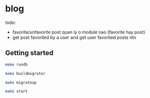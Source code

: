 # blog

todo:
- favorite/unfavorite post quan ly o module nao (favorite hay post)
- get post favorited by a user and get user favorited posts ntn

## Getting started
```bash
make rundb
```

```bash
make buildmigrator
```

```bash
make migrateup
```

```bash
make start
```
